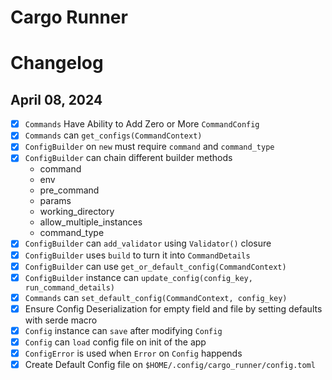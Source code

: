# Cargo Runner

# Changelog

## April 08, 2024
- [X] `Commands` Have Ability to Add Zero or More `CommandConfig`
- [X] `Commands` can `get_configs(CommandContext)`
- [X] `ConfigBuilder` on `new` must require `command` and `command_type`
- [X] `ConfigBuilder` can chain different builder methods
  - command
  - env
  - pre_command
  - params
  - working_directory
  - allow_multiple_instances
  - command_type
- [X] `ConfigBuilder` can `add_validator` using  `Validator()` closure
- [X] `ConfigBuilder` uses `build` to turn it into `CommandDetails`
- [X] `ConfigBuilder` can use `get_or_default_config(CommandContext)`
- [X] `ConfigBuilder` instance can `update_config(config_key, run_command_details)`
- [X] `Commands` can `set_default_config(CommandContext, config_key)`
- [X] Ensure Config Deserialization for empty field and file by setting defaults with serde macro
- [X] `Config` instance can `save` after modifying `Config`
- [X] `Config` can `load` config file on init of the app
- [X] `ConfigError` is used when `Error` on `Config` happends
- [X] Create Default Config file on `$HOME/.config/cargo_runner/config.toml`
